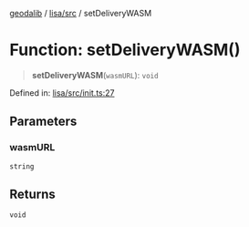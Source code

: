 [geodalib](../../../modules.md) / [lisa/src](../index.md) / setDeliveryWASM

# Function: setDeliveryWASM()

> **setDeliveryWASM**(`wasmURL`): `void`

Defined in: [lisa/src/init.ts:27](https://github.com/GeoDaCenter/geoda-lib/blob/04471ecd75dbfe13a0a0fbff4b6e7d785ad0f8e7/js/packages/lisa/src/init.ts#L27)

## Parameters

### wasmURL

`string`

## Returns

`void`
